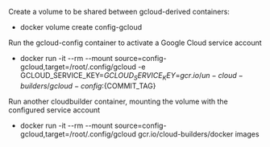 

Create a volume to be shared between gcloud-derived containers:
  - docker volume create config-gcloud

Run the gcloud-config container to activate a Google Cloud service account
  - docker run -it --rm
    --mount source=config-gcloud,target=/root/.config/gcloud
    -e GCLOUD_SERVICE_KEY=${GCLOUD_SERVICE_KEY=}
    gcr.io/un-cloud-builders/gcloud-config:${COMMIT_TAG}

Run another cloudbuilder container, mounting the volume with the configured service account
  - docker run -it --rm
    --mount source=config-gcloud,target=/root/.config/gcloud
    gcr.io/cloud-builders/docker images